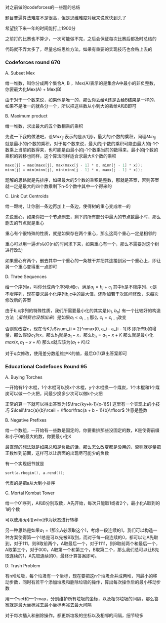 

对之前做的codeforces的一些题的总结

题目普遍算法难度不是很高，但是思维难度对我来说就快到头了

希望接下来一年的时间能打上1900分

之前打的比赛也不算少，一次可能做不完，之后会保证每次比赛后都及时总结的

代码就不弄太多了，尽量总结思维方法，如果有重要的实现技巧也会粘上去的



### Codeforces round 670

A. Subset Mex

给一堆数，叫你分成两个集合A, B ，Mex(A)表示的是集合A中最小的非负整数，你要最大化Mex(A) + Mex(B)

由于对于一个数来说，如果他是唯一的，那么你丢给A还是丢给B结果是一样的，如果不是唯一的就各分一个，所以把这些数从小到大的丢给A和B即可

B. Maximum product

给一堆数，求出最大的五个数相乘的乘积

先说一下我的做法吧，设$Max_{ij}$ 表示的是从1到i，最大的j个数的乘积，同理$Min_{ij}$ 就是最小的j个数的乘积，对于每个数来说，最大的j个数的乘积可能由最大的j-1个数乘上当前的数得来，也可能是由最小的j-1个数乘当前的数得来，最小的j个数的乘积的转移也同样，这个算法同样适合求最大K个数的乘积

```c++
maxx[j] = max(maxx[j], max(maxx[j - 1] * x, minn[j - 1] * x));
minn[j] = min(minn[j], min(minn[j - 1] * x, maxx[j - 1] * x));
```

题解的思路就是先排序，如果最大的5个数的乘积是整数，那就是答案，否则答案就一定是最大的四个数乘剩下n-5个数中其中一个得来的

C.  Link Cut Centroids

给一颗树，让你删一条边再加上一条边，使得树的重心变成唯一的

先说重心，如果你把一个节点删去，剩下的所有部分中最大的节点数最小时，那么删去的节点就是重心

重心有个很特殊的性质，就是如果存在两个重心，那么这两个重心一定是相邻的

重心可以用一遍dfs以O(n)的时间求下来，如果重心有一个，那么不需要对这个树进行改动

如果重心有两个，删去其中一个重心的一条枝干并把其连接到另一个重心上，即让另一个重心变得重一点即可

D. Three Sequences

给一个序列a，叫你分成两个序列b和c，满足$a_i = b_i + c_i$ 其中b是不降序列，c是不增序列，现在要求最小化序列b,c中的最大值，还附加若干次区间修改，求每次修改后的答案

由于b,c序列的特殊性质，我们所需要最小化的其实是$(c_1, b_n)$ 有一个比较好的构造方法（*虽然我也没想出来*）是如果$a_i < a_{i-1}$ 那么 $c_i = c_{i-1}$改变

否则就改变c，现在令K为$\sum_{i = 2}^nmax(0, a_i - a_{i - 1})$ 即所有b的增量，那么假设$c_1$为x，那么$b_1$就是$a_1 - x$，那么$b_n = a_1 - x + K$ 那么就是最小化$max(x, a_1 - x + K)$ 那么x就应该为$(a_1 + K) / 2$ 

对于q次修改，使用差分数组维护K的值，最后O(1)算出答案即可



### Educational Codefoces Round 95

A. Buying Torches

一开始有1个木棍，1个木棍可以换x个木棍，y个木棍换一个煤炭，1个木棍和1个煤炭可以做一个火把，问最少换多少次可以做k个火把

正常的算一下就可以得出答案为$\lceil$$\frac{ky+k-1}{x-1}$$\rceil$ 这里有一个实现上的小技巧 $\lceil\frac{a}{b}\rceil = \lfloor\frac{a + b - 1}{b}\rfloor$ 注意是整数

B. Negative Prefixes

给一个数组，一开始有一些数是固定的，你要重排那些没固定的数，K是使得前缀和小于0的最大的数，你要最小化K

最直观的想法就是如果总和是负数的话，那么怎么改变都是没用的，否则就尽量把正数堆到前面，这样可以让后面的出现尽可能少的负数

有一个实现细节就是

```c++
sort(a.rbegin(), a.rend());
```

代表的是把a从大到小排序

C. Mortal Kombat Tower

给一个01序列，A和B分别取数，A先开始，每次只能取1或者2个，最小化A取到的1的个数

可以使用$dp[i][who]$作为状态进行转移

另一种思路是如果$a_1 = 1$那么A必须取这个1，考虑一段连续的1，我们可以构造一种方案使得第一个1总是可以先被B取到，而对于每一段连续的0，都可以让A先取到，对于111，则B取前两个，A取最后一个，对于1111，则B取前两个和最后一个，A取第三个，对于000，A取第一个和第三个，B取第二个，那么我们总可以让B先取连续的1，A先取连续的0，最终计算答案即可。

D. Trash Problem

有n堆垃圾，每个垃圾有一个坐标，现在要把这n个垃圾合并成两堆，问最小的移动步数，同时有若干个添加垃圾和删除垃圾的操作，算出每次操作后的最小移动步数

用一个set和一个map，分别维护所有垃圾的坐标，以及相邻垃圾的间隔，那么答案就是最大坐标减去最小坐标再减去最大间隔

对于每次插入和删除操作，都更新垃圾的坐标以及相邻的间隔，细节较多